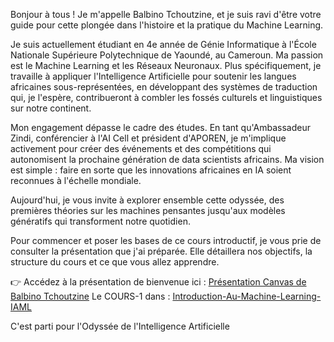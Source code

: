Bonjour à tous ! Je m'appelle Balbino Tchoutzine, et je suis ravi d'être votre guide pour cette plongée dans l'histoire et la pratique du Machine Learning.

Je suis actuellement étudiant en 4e année de Génie Informatique à l'École Nationale Supérieure Polytechnique de Yaoundé, au Cameroun. Ma passion est le Machine Learning et les Réseaux Neuronaux. Plus spécifiquement, je travaille à appliquer l'Intelligence Artificielle pour soutenir les langues africaines sous-représentées, en développant des systèmes de traduction qui, je l'espère, contribueront à combler les fossés culturels et linguistiques sur notre continent.

Mon engagement dépasse le cadre des études. En tant qu'Ambassadeur Zindi, conférencier à l'AI Cell et président d'APOREN, je m'implique activement pour créer des événements et des compétitions qui autonomisent la prochaine génération de data scientists africains. Ma vision est simple : faire en sorte que les innovations africaines en IA soient reconnues à l'échelle mondiale.

Aujourd'hui, je vous invite à explorer ensemble cette odyssée, des premières théories sur les machines pensantes jusqu'aux modèles génératifs qui transforment notre quotidien.

Pour commencer et poser les bases de ce cours introductif, je vous prie de consulter la présentation que j'ai préparée. Elle détaillera nos objectifs, la structure du cours et ce que vous allez apprendre.

👉 Accédez à la présentation de bienvenue ici : [Présentation Canvas de Balbino Tchoutzine](https://www.canva.com/design/DAG0s3319FU/LG1W-s8LrgAavDJ3vN6pVQ/edit?utm_content=DAG0s3319FU&utm_campaign=designshare&utm_medium=link2&utm_source=sharebutton) 
Le COURS-1 dans : [Introduction-Au-Machine-Learning-IAML](https://github.com/zoom-BT/Introduction-Au-Machine-Learning-IAML-/tree/main/CGI-cours1)

C'est parti pour l'Odyssée de l'Intelligence Artificielle